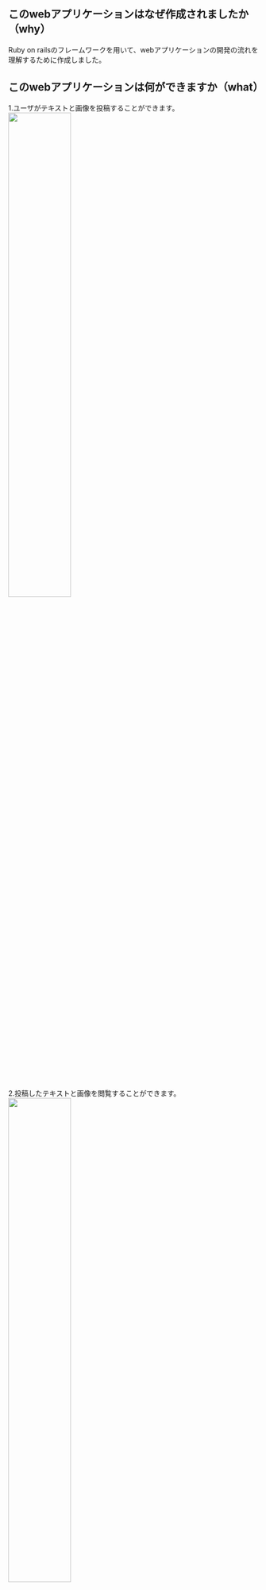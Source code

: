 ## このwebアプリケーションはなぜ作成されましたか（why）

Ruby on railsのフレームワークを用いて、webアプリケーションの開発の流れを理解するために作成しました。


## このwebアプリケーションは何ができますか（what）

1.ユーザがテキストと画像を投稿することができます。<br>
<img src="https://github.com/tadanori-124/tabimemo/assets/143887373/efe7b5af-25ef-427e-8d72-f0ddef85a168" width="50%">

2.投稿したテキストと画像を閲覧することができます。<br>
<img src="https://github.com/tadanori-124/tabimemo/assets/143887373/3098142d-e3bd-4b94-b225-a5c928437158" width="50%">

3.投稿後にテキストと画像を編集することができます。<br>

4.投稿後にテキストと画像を削除することができます。<br>

## 開発の流れ
1.環境構築(AWS Cloud9の利用、VScodeとの連携)<br>
2.Rails導入、必要なgem（主に画像アップロード）のインストール<br>
3.Gitの導入、ローカルリポジトリからリモートリポジトリへのpush<br>
4.Route53によるドメイン取得、AWS Certificate ManagerによるSSL証明書の作成（本番ローンチする際）

## 使用した技術スタック、サービス

OS: MacOS Monterey バージョン12.5<br>
プログラミング言語: Ruby, Javascript<br>
フレームワーク: Ruby on rails(7.0.7.2)<br>
利用サービス: AWS(Cloud9, EC2), SQLite, VScode, Git, Github, Adobe(photoshop, express), Figma 
